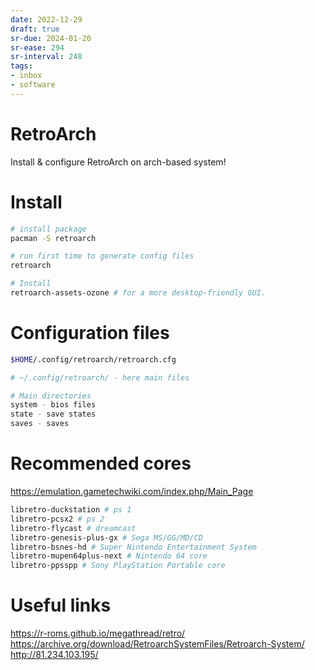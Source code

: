 ```yaml
---
date: 2022-12-29
draft: true
sr-due: 2024-01-20
sr-ease: 294
sr-interval: 248
tags:
- inbox
- software
---
```


# RetroArch

Install & configure RetroArch on arch-based system!

# Install

```bash
# install package
pacman -S retroarch

# run first time to generate config files
retroarch

# Install
retroarch-assets-ozone # for a more desktop-friendly GUI.

```

# Configuration files

```bash
$HOME/.config/retroarch/retroarch.cfg

# ~/.config/retroarch/ - here main files

# Main directories
system - bios files
state - save states
saves - saves
```

# Recommended cores

<https://emulation.gametechwiki.com/index.php/Main_Page>

```bash
libretro-duckstation # ps 1
libretro-pcsx2 # ps 2
libretro-flycast # dreamcast
libretro-genesis-plus-gx # Sega MS/GG/MD/CD
libretro-bsnes-hd # Super Nintendo Entertainment System
libretro-mupen64plus-next # Nintendo 64 core
libretro-ppsspp # Sony PlayStation Portable core
```

# Useful links

<https://r-roms.github.io/megathread/retro/>
<https://archive.org/download/RetroarchSystemFiles/Retroarch-System/>
<http://81.234.103.195/>